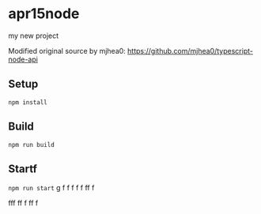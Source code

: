# apr15node

my new project

Modified original source by mjhea0: https://github.com/mjhea0/typescript-node-api

## Setup

`npm install`

## Build



`npm run build`

## Startf

`npm run start`
g
f
f
f
f
f
ff
f


fff
ff
f
ff
f
